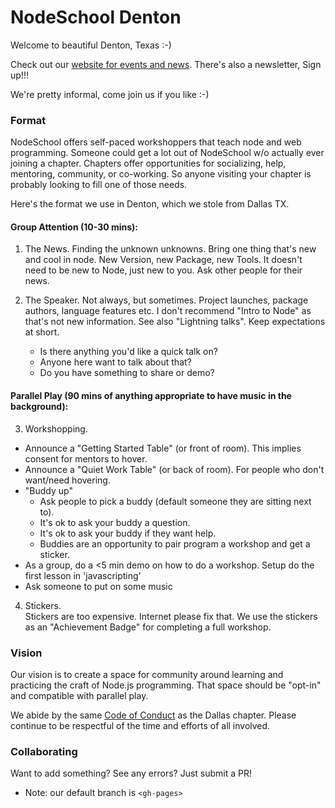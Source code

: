 # NodeSchool Denton
Welcome to beautiful Denton, Texas :-)

Check out our [website for events and news](http://nodeschool.io/denton-texas/). There's also a newsletter, Sign up!!!

We're pretty informal, come join us if you like :-)

### Format

NodeSchool offers self-paced workshoppers that teach node and web programming.  Someone could get a lot out of NodeSchool w/o actually ever joining a chapter.  Chapters offer opportunities for socializing, help, mentoring, community, or co-working.  So anyone visiting your chapter is probably looking to fill one of those needs.

Here's the format we use in Denton, which we stole from Dallas TX.

#### Group Attention (10-30 mins):

1) The News.  Finding the unknown unknowns.  Bring one thing that's new and cool in node.  New Version, new Package, new Tools.  It doesn't need to be new to Node, just new to you.  Ask other people for their news.  

2) The Speaker.  Not always, but sometimes.  Project launches, package authors, language features etc.  I don't recommend "Intro to Node" as that's not new information.  See also "Lightning talks".  Keep expectations at short.
   - Is there anything you'd like a quick talk on?
   - Anyone here want to talk about that?
   - Do you have something to share or demo?


#### Parallel Play (90 mins of anything appropriate to have music in the background):

3) Workshopping.

  - Announce a "Getting Started Table" (or front of room).  This implies consent for mentors to hover.
  - Announce a "Quiet Work Table" (or back of room).  For people who don't want/need hovering.
  - "Buddy up"
    - Ask people to pick a buddy (default someone they are sitting next to).  
    - It's ok to ask your buddy a question.  
    - It's ok to ask your buddy if they want help.  
    - Buddies are an opportunity to pair program a workshop and get a sticker.
  - As a group, do a <5 min demo on how to do a workshop.  Setup do the first lesson in 'javascripting'
  - Ask someone to put on some music

4) Stickers.  
Stickers are too expensive.  Internet please fix that.  We use the stickers as an "Achievement Badge" for completing a full workshop.

### Vision

Our vision is to create a space for community around learning and practicing the craft of Node.js programming.  That space should be "opt-in" and compatible with parallel play.

We abide by the same [Code of Conduct](http://nodeschool.io/dallas/code-of-conduct/) as the Dallas chapter. Please continue to be respectful of the time and efforts of all involved.

### Collaborating

Want to add something? See any errors? Just submit a PR!
- Note: our default branch is `<gh-pages>`
